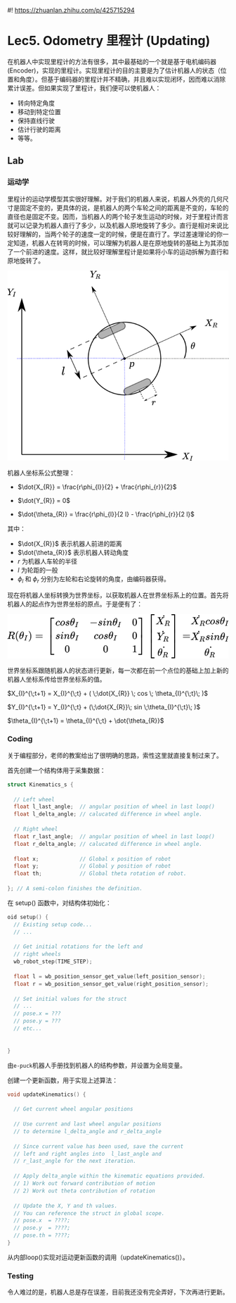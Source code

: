 #! https://zhuanlan.zhihu.com/p/425715294
# Lec5. Odometry 里程计 (Updating)

在机器人中实现里程计的方法有很多，其中最基础的一个就是基于电机编码器 (Encoder)，实现的里程计。实现里程计的目的主要是为了估计机器人的状态（位置和角度）。但基于编码器的里程计并不精确，并且难以实现闭环，因而难以消除累计误差。但如果实现了里程计，我们便可以使机器人：
- 转向特定角度
- 移动到特定位置
- 保持直线行驶
- 估计行驶的距离
- 等等。


## Lab

###  运动学

里程计的运动学模型其实很好理解。对于我们的机器人来说，机器人外壳的几何尺寸是固定不变的，更具体的说，是机器人的两个车轮之间的距离是不变的，车轮的直径也是固定不变。因而，当机器人的两个轮子发生运动的时候，对于里程计而言就可以记录为机器人直行了多少，以及机器人原地旋转了多少。直行是相对来说比较好理解的，当两个轮子的速度一定的时候，便是在直行了。学过差速理论的你一定知道，机器人在转弯的时候，可以理解为机器人是在原地旋转的基础上为其添加了一个前进的速度。这样，就比较好理解里程计是如果将小车的运动拆解为直行和原地旋转了。

![ ](labsheet_5/pics/3PI_KinematicsOverview.png)

机器人坐标系公式整理：

- $\dot{X_{R}} = \frac{r\phi_{l}}{2} + \frac{r\phi_{r}}{2}$

- $\dot{Y_{R}} = 0$

- $\dot{\theta_{R}} = \frac{r\phi_{l}}{2 l} - \frac{r\phi_{r}}{2 l}$

其中：

- $\dot{X_{R}}$ 表示机器人前进的距离
- $\dot{\theta_{R}}$ 表示机器人转动角度
- $r$ 为机器人车轮的半径
- $l$ 为轮距的一般
- $\phi_{l}$ 和 $\phi_{r}$ 分别为左轮和右论旋转的角度，由编码器获得。

现在将机器人坐标转换为世界坐标，以获取机器人在世界坐标系上的位置。首先将机器人的起点作为世界坐标的原点。于是便有了：

![ ](pics/kinematic_update.png)

世界坐标系跟随机器人的状态进行更新，每一次都在前一个点位的基础上加上新的机器人坐标系传给世界坐标系的值。

$X_{I}^{\;t+1} = X_{I}^{\;t} + ( \;\dot{X_{R}} \; cos \; \theta_{I}^{\;t}\; )$

$Y_{I}^{\;t+1} = Y_{I}^{\;t} + (\;\dot{X_{R}}\; sin \;\theta_{I}^{\;t}\; )$ 

$\theta_{I}^{\;t+1} = \theta_{I}^{\;t} + \dot{\theta_{R}}$

### Coding

关于编程部分，老师的教案给出了很明确的思路，索性这里就直接复制过来了。

首先创建一个结构体用于采集数据：

```c
struct Kinematics_s {

  // Left wheel
  float l_last_angle;  // angular position of wheel in last loop()
  float l_delta_angle; // calucated difference in wheel angle.

  // Right wheel
  float r_last_angle;  // angular position of wheel in last loop()
  float r_delta_angle; // calucated difference in wheel angle.

  float x;             // Global x position of robot
  float y;             // Global y position of robot
  float th;            // Global theta rotation of robot.

}; // A semi-colon finishes the definition.
```

在 setup() 函数中，对结构体初始化：

```c
oid setup() {
  // Existing setup code...
  // ...

  // Get initial rotations for the left and 
  // right wheels
  wb_robot_step(TIME_STEP);

  float l = wb_position_sensor_get_value(left_position_sensor);
  float r = wb_position_sensor_get_value(right_position_sensor);

  // Set initial values for the struct
  // ...
  // pose.x = ???
  // pose.y = ???
  // etc...


}
```

由`e-puck`机器人手册找到机器人的结构参数，并设置为全局变量。

创建一个更新函数，用于实现上述算法：

```c
void updateKinematics() {

  // Get current wheel angular positions

  // Use current and last wheel angular positions
  // to determine l_delta_angle and r_delta_angle

  // Since current value has been used, save the current
  // left and right angles into  l_last_angle and 
  // r_last_angle for the next iteration.

  // Apply delta_angle within the kinematic equations provided.
  // 1) Work out forward contribution of motion
  // 2) Work out theta contribution of rotation

  // Update the X, Y and th values.
  // You can reference the struct in global scope.
  // pose.x  = ????;
  // pose.y  = ????;
  // pose.th = ????;
}
```

从内部loop()实现对运动更新函数的调用（updateKinematics()）。

### Testing

令人难过的是，机器人总是存在误差，目前我还没有完全弄好，下次再进行更新。
